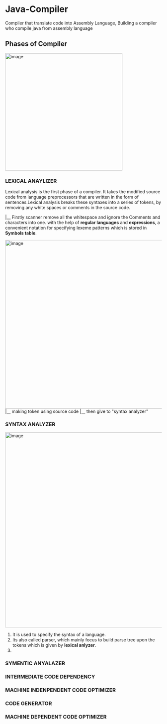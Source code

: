 # Java-Compiler
Compiler that translate code into Assembly Language,
Building a compiler who compile java from assembly language

## Phases of Compiler
  <img width="377" alt="image" src="https://github.com/maaz-lab/Java-Compiler/assets/134712721/f61abe71-6f43-4623-883e-87252de578dc">

### LEXICAL ANAYLIZER
Lexical analysis is the first phase of a compiler. It takes the modified source code from language preprocessors that are written in the form of sentences.Lexical analysis breaks these syntaxes into a series of tokens, by removing any white spaces or comments in the source code.

   |__ Firstly scanner remove all the whitespace and ignore the Comments and characters into one. with the help of **regular languages** and **expressions**, a convenient notation for specifying lexeme patterns which is stored in **Symbols table**.

<img width="542" alt="image" src="https://github.com/maaz-lab/Java-Compiler/assets/134712721/4f92ef38-71e4-4f36-b036-b9a2524e1c32">
   |__ making token using source code
   |__ then give to "syntax analyzer"
   

### SYNTAX ANALYZER
  <img width="627" alt="image" src="https://github.com/maaz-lab/Java-Compiler/assets/134712721/95d71171-4e29-423a-ac4e-d5f6d13d3a2d">

  1. It is used to specify the syntax of a language.
  2. Its also called parser, which mainly focus to build parse tree upon the tokens which is given by **lexical anlyzer**.
  3. 
   
   
### SYMENTIC ANYALAZER
### INTERMEDIATE CODE DEPENDENCY
### MACHINE INDENPENDENT CODE OPTIMIZER
### CODE GENERATOR
### MACHINE DEPENDENT CODE OPTIMIZER
